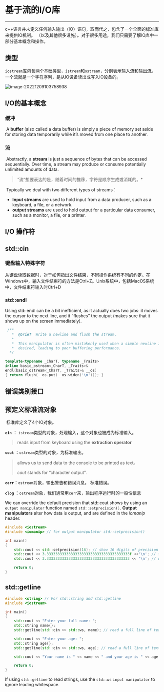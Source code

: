 # 基于流的I/O库

---

​		c++语言并未定义任何输入输出（IO）语句，取而代之，包含了一个全面的标准库来提供IO机制。
（以及其他很多设施）。对于很多用途，我们只需要了解IO库中一部分基本概念和操作。	



## 类型

​		`iostream`库包含两个基础类型，``istream``和``ostream``，分别表示输入流和输出流。一个流就是一个字符序列，是从IO设备读出或写入IO设备的。

![image-20221209103758938](../../../../../../../AppData/Roaming/Typora/typora-user-images/image-20221209103758938.png)

## I/O的基本概念

### 缓冲

​		A **buffer** (also called a data buffer) is simply a piece of memory set aside for storing data temporarily while it’s moved from one place to another. 

### 流

​		Abstractly, a **stream** is just a sequence of bytes that can be accessed sequentially. Over time, a stream may produce or consume potentially unlimited amounts of data.

> “流”想要表达的是，随着时间的推移，字符是顺序生成或消耗的。*

​		Typically we deal with two different types of streams：

- **Input streams** are used to hold input from a data producer, such as a keyboard, a file, or a network. 
- **output streams** are used to hold output for a particular data consumer, such as a monitor, a file, or a printer. 



## I/O 操作符



## std::cin

### 键盘输入特殊字符

​	从键盘读取数据时，对于如何指出文件结束，不同操作系统有不同的约定。在Windows中，输入
​	文件结束符的方法是Ctrl+Z。Unix系统中，包括MacOS系统中，文件结束符输入时Ctrl+D

### std::endl

Using std::endl can be a bit inefficient, as it actually does two jobs: it moves the cursor to the next line, and it “flushes” the output (makes sure that it shows up on the screen immediately). 

```c++
 /**
   *  @brief  Write a newline and flush the stream.
   *
   *  This manipulator is often mistakenly used when a simple newline is
   *  desired, leading to poor buffering performance.
  */

template<typename _CharT, typename _Traits>
inline basic_ostream<_CharT, _Traits>&
endl(basic_ostream<_CharT, _Traits>& __os)
{ return flush(__os.put(__os.widen('\n'))); }
```



## 错误类别接口



## 预定义标准流对象

​		标准库定义了4个IO对象。

**`cin`** ： `istream`类型的对象，处理输入，这个对象也被成为标准输入。

> reads input from keyboard using the **extraction operator**

**`cout`** ：`ostream`类型的对象，为标准输出。

> allows us to send data to the console to be printed as text。
>
> *cout* stands for “character output”.

**`cerr`**：`ostream`对象，输出警告和错误消息， 标准错误。

**`clog`** ：`ostream`对象，我们通常用`cer`r来，输出程序运行时的一般性信息



We can override the default precision that std::cout shows by using an `output manipulator` function named `std::setprecision()`. **Output manipulators** alter how data is output, and are defined in the *iomanip* header.

```c++
#include <iostream>
#include <iomanip> // for output manipulator std::setprecision()

int main()
{
    std::cout << std::setprecision(16); // show 16 digits of precision
    std::cout << 3.33333333333333333333333333333333333333f <<'\n'; // f suffix means float
    std::cout << 3.33333333333333333333333333333333333333 << '\n'; // no suffix means double

    return 0;
}
```



## std::getline

```c++
#include <string> // For std::string and std::getline
#include <iostream>

int main()
{
    std::cout << "Enter your full name: ";
    std::string name{};
    std::getline(std::cin >> std::ws, name); // read a full line of text into name

    std::cout << "Enter your age: ";
    std::string age{};
    std::getline(std::cin >> std::ws, age); // read a full line of text into age

    std::cout << "Your name is " << name << " and your age is " << age << '\n';

    return 0;
}
```

If using `std::getline` to read strings, use the `std::ws` `input manipulator` to ignore leading whitespace.
